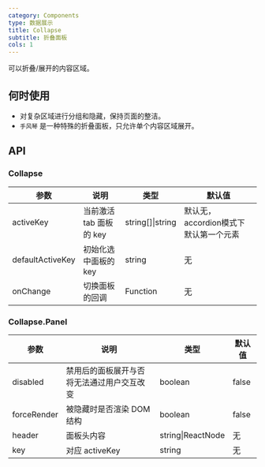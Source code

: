 ```yaml
---
category: Components
type: 数据展示
title: Collapse
subtitle: 折叠面板
cols: 1
---
```


可以折叠/展开的内容区域。

## 何时使用

- 对复杂区域进行分组和隐藏，保持页面的整洁。
- `手风琴` 是一种特殊的折叠面板，只允许单个内容区域展开。

## API

### Collapse

| 参数 | 说明 | 类型 | 默认值 |
| --- | --- | --- | --- |
| activeKey | 当前激活 tab 面板的 key | string\[]\|string | 默认无，accordion模式下默认第一个元素 |
| defaultActiveKey | 初始化选中面板的 key | string | 无 |
| onChange | 切换面板的回调 | Function | 无 |

### Collapse.Panel

| 参数 | 说明 | 类型 | 默认值 |
| --- | --- | --- | --- |
| disabled | 禁用后的面板展开与否将无法通过用户交互改变 | boolean | false |
| forceRender | 被隐藏时是否渲染 DOM 结构 | boolean | false |
| header | 面板头内容 | string\|ReactNode | 无 |
| key | 对应 activeKey | string | 无 |
